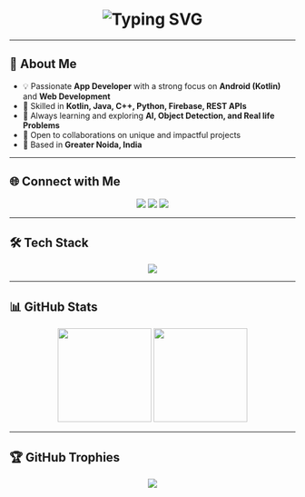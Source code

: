<h1 align="center">
  <img src="https://readme-typing-svg.herokuapp.com?font=Roboto+Slab&weight=900&size=50&duration=4000&pause=1000&color=00C9FF&center=true&vCenter=true&width=700&lines=🔹Harsh+Deep🔹;🖥️+App+Developer" alt="Typing SVG" />
</h1>




---

## 💫 About Me  
- 💡 Passionate **App Developer** with a strong focus on **Android (Kotlin)** and **Web Development**  
- 🎯 Skilled in **Kotlin, Java, C++, Python, Firebase, REST APIs**  
- 🚀 Always learning and exploring **AI, Object Detection, and Real life Problems**  
- 🤝 Open to collaborations on unique and impactful projects  
- 📍 Based in **Greater Noida, India**  

---

## 🌐 Connect with Me  
<p align="center">
  <a href="mailto:harshdeephdk@gmail.com"><img src="https://img.shields.io/badge/Gmail-D14836?style=for-the-badge&logo=gmail&logoColor=white" /></a>
  <a href="https://linkedin.com/in/harshdeep1144"><img src="https://img.shields.io/badge/LinkedIn-0077B5?style=for-the-badge&logo=linkedin&logoColor=white" /></a>
  <a href="https://github.com/harshdeep1144"><img src="https://img.shields.io/badge/GitHub-171515?style=for-the-badge&logo=github&logoColor=white" /></a>
</p>

---

## 🛠️ Tech Stack  
<p align="center">
  <img src="https://skillicons.dev/icons?i=java,kotlin,androidstudio,html,css,javascript,python,cpp,firebase,mysql,git,github,vscode,figma" />
</p>

---

## 📊 GitHub Stats  
<p align="center">
<!--   <img src="https://github-readme-stats.vercel.app/api?username=harshdeep1144&show_icons=true&theme=tokyonight&hide_border=true&include_all_commits=true&count_private=true" height="165" /> -->
  <img src="https://github-readme-streak-stats.herokuapp.com/?user=harshdeep1144&theme=tokyonight&hide_border=true" height="165" />
  <img src="https://github-readme-stats.vercel.app/api/top-langs/?username=harshdeep1144&layout=compact&langs_count=10&theme=tokyonight&hide_border=true&count_private=true" height="165" />
</p>

---

## 🏆 GitHub Trophies  
<p align="center">
  <img src="https://github-profile-trophy.vercel.app/?username=harshdeep1144&theme=radical&no-frame=true&margin-w=10&margin-h=10" />
</p>
